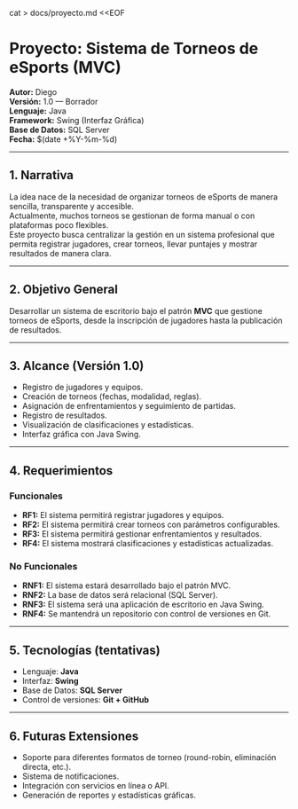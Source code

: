 cat > docs/proyecto.md <<EOF
# Proyecto: Sistema de Torneos de eSports (MVC)

**Autor:** Diego  
**Versión:** 1.0 — Borrador  
**Lenguaje:** Java  
**Framework:** Swing (Interfaz Gráfica)  
**Base de Datos:** SQL Server  
**Fecha:** $(date +%Y-%m-%d)

---

## 1. Narrativa
La idea nace de la necesidad de organizar torneos de eSports de manera sencilla, transparente y accesible.  
Actualmente, muchos torneos se gestionan de forma manual o con plataformas poco flexibles.  
Este proyecto busca centralizar la gestión en un sistema profesional que permita registrar jugadores, crear torneos, llevar puntajes y mostrar resultados de manera clara.

---

## 2. Objetivo General
Desarrollar un sistema de escritorio bajo el patrón **MVC** que gestione torneos de eSports, desde la inscripción de jugadores hasta la publicación de resultados.

---

## 3. Alcance (Versión 1.0)
- Registro de jugadores y equipos.  
- Creación de torneos (fechas, modalidad, reglas).  
- Asignación de enfrentamientos y seguimiento de partidas.  
- Registro de resultados.  
- Visualización de clasificaciones y estadísticas.  
- Interfaz gráfica con Java Swing.

---

## 4. Requerimientos

### Funcionales
- **RF1:** El sistema permitirá registrar jugadores y equipos.  
- **RF2:** El sistema permitirá crear torneos con parámetros configurables.  
- **RF3:** El sistema permitirá gestionar enfrentamientos y resultados.  
- **RF4:** El sistema mostrará clasificaciones y estadísticas actualizadas.  

### No Funcionales
- **RNF1:** El sistema estará desarrollado bajo el patrón MVC.  
- **RNF2:** La base de datos será relacional (SQL Server).  
- **RNF3:** El sistema será una aplicación de escritorio en Java Swing.  
- **RNF4:** Se mantendrá un repositorio con control de versiones en Git.

---

## 5. Tecnologías (tentativas)
- Lenguaje: **Java**  
- Interfaz: **Swing**  
- Base de Datos: **SQL Server**  
- Control de versiones: **Git + GitHub**

---

## 6. Futuras Extensiones
- Soporte para diferentes formatos de torneo (round-robin, eliminación directa, etc.).  
- Sistema de notificaciones.  
- Integración con servicios en línea o API.  
- Generación de reportes y estadísticas gráficas.
